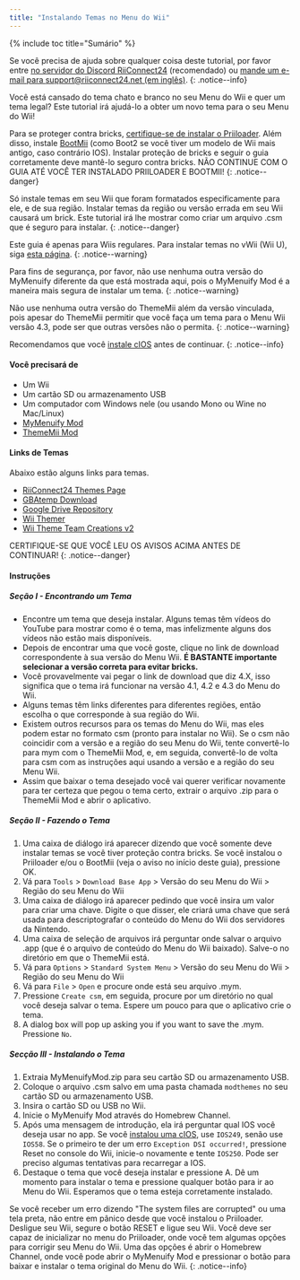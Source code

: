 ```yaml
---
title: "Instalando Temas no Menu do Wii"
---
```


{% include toc title="Sumário" %}

Se você precisa de ajuda sobre qualquer coisa deste tutorial, por favor entre [no servidor do Discord RiiConnect24](https://discord.gg/rc24) (recomendado) ou [mande um e-mail para support@riiconnect24.net (em inglês)](mailto:support@riiconnect24.net).
{: .notice--info}

Você está cansado do tema chato e branco no seu Menu do Wii e quer um tema legal? Este tutorial irá ajudá-lo a obter um novo tema para o seu Menu do Wii!

Para se proteger contra bricks, [certifique-se de instalar o Priiloader](priiloader). Além disso, instale [BootMii](bootmii) (como Boot2 se você tiver um modelo de Wii mais antigo, caso contrário IOS). Instalar proteção de bricks e seguir o guia corretamente deve mantê-lo seguro contra bricks. NÃO CONTINUE COM O GUIA ATÉ VOCÊ TER INSTALADO PRIILOADER E BOOTMII!
{: .notice--danger}

Só instale temas em seu Wii que foram formatados especificamente para ele, e de sua região. Instalar temas da região ou versão errada em seu Wii causará um brick. Este tutorial irá lhe mostrar como criar um arquivo .csm que é seguro para instalar.
{: .notice--danger}

Este guia é apenas para Wiis regulares. Para instalar temas no vWii (Wii U), siga [esta página](themes-vwii).
{: .notice--warning}

Para fins de segurança, por favor, não use nenhuma outra versão do MyMenuify diferente da que está mostrada aqui, pois o MyMenuify Mod é a maneira mais segura de instalar um tema.
{: .notice--warning}

Não use nenhuma outra versão do ThemeMii além da versão vinculada, pois apesar do ThemeMii permitir que você faça um tema para o Menu Wii versão 4.3, pode ser que outras versões não o permita.
{: .notice--warning}

Recomendamos que você [instale cIOS](cios) antes de continuar.
{: .notice--info}

#### Você precisará de

* Um Wii
* Um cartão SD ou armazenamento USB
* Um computador com Windows nele (ou usando Mono ou Wine no Mac/Linux)
* [MyMenuify Mod](https://oscwii.org/library/app/MyMenuifyMod)
* [ThemeMii Mod](/assets/files/New_ThemeMii_MOD.zip)

#### Links de Temas

Abaixo estão alguns links para temas.

* [RiiConnect24 Themes Page](https://rc24.xyz/goodies/themes/)
* [GBAtemp Download](https://gbatemp.net/download/categories/other-files.166/)
* [Google Drive Repository](https://drive.google.com/drive/folders/1K1WQe36bGibsF4ZlAxZKU6ngNpjUnh5i)
* [Wii Themer](http://www.wiithemer.org/)
* [Wii Theme Team Creations v2](https://gbatemp.net/threads/wii-theme-team-creations-v2.336596/)

CERTIFIQUE-SE QUE VOCÊ LEU OS AVISOS ACIMA ANTES DE CONTINUAR!
{: .notice--danger}

#### Instruções

##### Seção I - Encontrando um Tema

* Encontre um tema que deseja instalar. Alguns temas têm vídeos do YouTube para mostrar como é o tema, mas infelizmente alguns dos vídeos não estão mais disponíveis.
* Depois de encontrar uma que você goste, clique no link de download correspondente à sua versão do Menu Wii. **É BASTANTE importante selecionar a versão correta para evitar bricks.**
* Você provavelmente vai pegar o link de download que diz 4.X, isso significa que o tema irá funcionar na versão 4.1, 4.2 e 4.3 do Menu do Wii.
* Alguns temas têm links diferentes para diferentes regiões, então escolha o que corresponde à sua região do Wii.
* Existem outros recursos para os temas do Menu do Wii, mas eles podem estar no formato csm (pronto para instalar no Wii). Se o csm não coincidir com a versão e a região do seu Menu do Wii, tente convertê-lo para mym com o ThemeMii Mod, e, em seguida, convertê-lo de volta para csm com as instruções aqui usando a versão e a região do seu Menu Wii.
* Assim que baixar o tema desejado você vai querer verificar novamente para ter certeza que pegou o tema certo, extrair o arquivo .zip para o ThemeMii Mod e abrir o aplicativo.

##### Seção II - Fazendo o Tema

1. Uma caixa de diálogo irá aparecer dizendo que você somente deve instalar temas se você tiver proteção contra bricks. Se você instalou o Priiloader e/ou o BootMii (veja o aviso no início deste guia), pressione OK.
2. Vá para `Tools` > `Download Base App` > Versão do seu Menu do Wii > Região do seu Menu do Wii
3. Uma caixa de diálogo irá aparecer pedindo que você insira um valor para criar uma chave. Digite o que disser, ele criará uma chave que será usada para descriptografar o conteúdo do Menu do Wii dos servidores da Nintendo.
4. Uma caixa de seleção de arquivos irá perguntar onde salvar o arquivo .app (que é o arquivo de conteúdo do Menu do Wii baixado). Salve-o no diretório em que o ThemeMii está.
5. Vá para `Options` > `Standard System Menu` > Versão do seu Menu do Wii > Região do seu Menu do Wii
6. Vá para `File` > `Open` e procure onde está seu arquivo .mym.
7. Pressione `Create csm`, em seguida, procure por um diretório no qual você deseja salvar o tema. Espere um pouco para que o aplicativo crie o tema.
8. A dialog box will pop up asking you if you want to save the .mym. Pressione `No`.

##### Secção III - Instalando o Tema

1. Extraia MyMenuifyMod.zip para seu cartão SD ou armazenamento USB.
2. Coloque o arquivo .csm salvo em uma pasta chamada `modthemes` no seu cartão SD ou armazenamento USB.
3. Insira o cartão SD ou USB no Wii.
4. Inicie o MyMenuify Mod através do Homebrew Channel.
5. Após uma mensagem de introdução, ela irá perguntar qual IOS você deseja usar no app. Se você [instalou uma cIOS](cios), use `IOS249`, senão use `IOS58`. Se o primeiro te der um erro `Exception DSI occurred!`, pressione Reset no console do Wii, inicie-o novamente e tente `IOS250`. Pode ser preciso algumas tentativas para recarregar a IOS.
6. Destaque o tema que você deseja instalar e pressione A. Dê um momento para instalar o tema e pressione qualquer botão para ir ao Menu do Wii. Esperamos que o tema esteja corretamente instalado.

Se você receber um erro dizendo "The system files are corrupted" ou uma tela preta, não entre em pânico desde que você instalou o Priiloader. Desligue seu Wii, segure o botão RESET e ligue seu Wii. Você deve ser capaz de inicializar no menu do Priiloader, onde você tem algumas opções para corrigir seu Menu do Wii. Uma das opções é abrir o Homebrew Channel, onde você pode abrir o MyMenuify Mod e pressionar o botão para baixar e instalar o tema original do Menu do Wii.
{: .notice--info}
